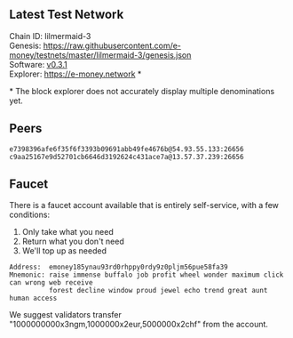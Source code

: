 ## Latest Test Network

Chain ID: lilmermaid-3   
Genesis:  https://raw.githubusercontent.com/e-money/testnets/master/lilmermaid-3/genesis.json  
Software: [v0.3.1](https://github.com/e-money/em-ledger/releases/tag/v0.3.1)  
Explorer: https://e-money.network *

\* The block explorer does not accurately display multiple denominations yet.

## Peers
```
e7398396afe6f35f6f3393b09691abb49fe4676b@54.93.55.133:26656
c9aa25167e9d52701cb6646d3192624c431ace7a@13.57.37.239:26656 
```

## Faucet

There is a faucet account available that is entirely self-service, with a few conditions:
1) Only take what you need
2) Return what you don't need
3) We'll top up as needed

```
Address:  emoney185ynau93rd0rhppy0rdy9z0pljm56pue58fa39
Mnemonic: raise immense buffalo job profit wheel wonder maximum click can wrong web receive  
          forest decline window proud jewel echo trend great aunt human access
```

We suggest validators transfer "1000000000x3ngm,1000000x2eur,5000000x2chf" from the account.
